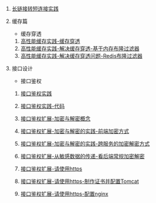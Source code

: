 1. [长链接转短连接实践](./docs/business/长链接变短连接实践.md)

2. 缓存篇

   - 缓存穿透

   1. [高性能缓存实践-缓存穿透](./docs/business/高性能缓存实践-缓存穿透.md)
   2. [高性能缓存实践-解决缓存穿透-基于内存布隆过滤器](./docs/business/高性能缓存实践-解决缓存穿透-基于内存布隆过滤器.md)
   3. [高性能缓存实践-解决缓存穿透问题-Redis布隆过滤器](./docs/business/高性能缓存实践-解决缓存穿透问题-Redis布隆过滤器.md)
   
3. 接口设计

   * 接口鉴权

   1. [接口鉴权实践](./docs/business/接口鉴权实践.md)

   2. [接口鉴权实践-代码](./docs/business/接口鉴权实践-代码.md)
   
   3. [接口鉴权扩展-加密与解密概念](./docs/business/接口鉴权扩展-加密与解密概念.md)
   
   4. [接口鉴权扩展-加密与解密的实践-前端加密方式](./docs/business/接口鉴权扩展-加密与解密的实践-前端加密方式.md)
   
   5. [接口鉴权扩展-加密与解密的实践-跨服务的加密解密方式](./docs/business/接口鉴权扩展-加密与解密的实践-跨服务的加密解密方式.md)
   
   6. [接口鉴权扩展-从敏感数据的传递-看后端常规加密解密](./docs/business/接口鉴权扩展-从敏感数据的传递-看后端常规加密解密.md)
   
   7. [接口鉴权扩展-请使用https](./docs/business/接口鉴权扩展-请使用https.md)
   
   8. [接口鉴权扩展-请使用https-制作证书并配置Tomcat](./docs/business/接口鉴权扩展-请使用https-制作证书并配置Tomcat.md)
   
   9. [接口鉴权扩展-请使用https-配置nginx](./docs/business/接口鉴权扩展-请使用https-配置nginx.md)
   
      
   
      

